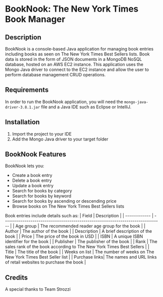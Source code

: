 # BookNook: The New York Times Book Manager

## Description
BookNook is a console-based Java application for managing book entries including books as seen on The New York Times Best Sellers lists.
Book data is stored in the form of JSON documents in a MongoDB NoSQL database, hosted on an AWS EC2 instance. 
This application uses the Mongo Java driver to connect to the EC2 instance and allow the user to perform database management CRUD operations.

## Requirements
In order to run the BookNook application, you will need the `mongo-java-driver-3.8.1.jar` file and a Java IDE such as Eclipse or IntelliJ.

## Installation
1. Import the project to your IDE
2. Add the Mongo Java driver to your target folder

## BookNook Features
BookNook lets you:

* Create a book entry
* Delete a book entry
* Update a book entry
* Search for books by category
* Search for books by keyword
* Search for books by ascending or descending price
* Browse books on The New York Times Best Sellers lists

Book entries include details such as:
| Field         | Description                                                                       |
| ------------- | --------------------------------------------------------------------------------- |
| Age group     | The recommended reader age group for the book                                     |
| Author        | The author of the book                                                            |
| Description   | A brief description of the book                                                   |
| Price         | The price of the book in USD                                                      |
| ISBN          | A unique ISBN identifier for the book                                             |
| Publisher     | The publisher of the book                                                         |
| Rank          | The sales rank of the book according to The New York Times Best Sellers           |
| Title         | The title of the book                                                             |
| Weeks on list | The number of weeks on The New York Times Best Seller list                        |
| Purchase links| The names and URL links of retail websites to purchase the book                   |

## Credits
A special thanks to Team Strozzi 
